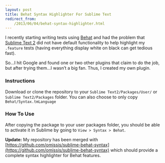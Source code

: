 ```yaml
---
layout: post
title: Behat Syntax Highlighter For Sublime Text
redirect_from:
    /2013/06/04/behat-syntax-highlighter.html
---
```


I recently starting writing tests using [Behat](http://docs.behat.org/en/v2.5/) and had the problem that [Sublime Text 2](http://www.sublimetext.com/) did not have default functionality to help highlight my `.feature` tests (having everything display white on black can get tedious fast).

So...I hit Google and found one or two other plugins that claim to do the job, but after trying them…I wasn’t a big fan. Thus, I created my own plugin.

### Instructions

Download or clone the repository to your `Sublime Text2/Packages/User/` or `Sublime Text2/Packages` folder. You can also choose to only copy `Behat/Syntax.tmLanguage`

### How To Use

After copying the package to your user packages folder, you should be able to activate it in Sublime by going to `View > Syntax > Behat`.

**Update:** My repository has been merged with [https://github.com/omissis/sublime-behat-syntax](https://github.com/omissis/sublime-behat-syntax) which should provide a complete syntax highlighter for Behat features.